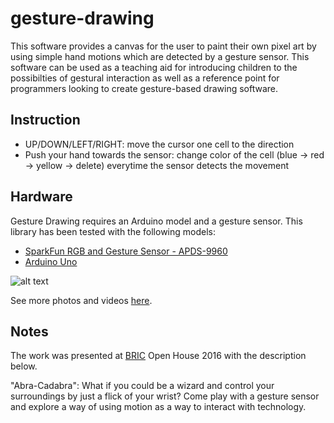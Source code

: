 # gesture-drawing

This software provides a canvas for the user to paint their own pixel art by using simple hand motions which are detected by a gesture sensor. This software can be used as a teaching aid for introducing children to the possibilties of gestural interaction as well as a reference point for programmers looking to create gesture-based drawing software.

## Instruction

- UP/DOWN/LEFT/RIGHT: move the cursor one cell to the direction
- Push your hand towards the sensor: change color of the cell (blue -> red -> yellow -> delete) everytime the sensor detects the movement

## Hardware

Gesture Drawing requires an Arduino model and a gesture sensor. 
This library has been tested with the following models:

- [SparkFun RGB and Gesture Sensor - APDS-9960](https://learn.sparkfun.com/tutorials/apds-9960-rgb-and-gesture-sensor-hookup-guide)
- [Arduino Uno](https://www.arduino.cc/en/main/arduinoBoardUno)

![alt text](https://cloud.githubusercontent.com/assets/13546261/14905365/d2d4a8c4-0d7d-11e6-9de7-b3894e8a6a55.jpg "Logo Title Text 1")

See more photos and videos [here](https://www.flickr.com/photos/137961649@N04/albums/72157667602234166).

## Notes

The work was presented at [BRIC](http://www.bricartsmedia.org/) Open House 2016 with the description below.

"Abra-Cadabra":
What if you could be a wizard and control your surroundings by just a flick of your wrist? Come play with a gesture sensor and explore a way of using motion as a way to interact with technology.
